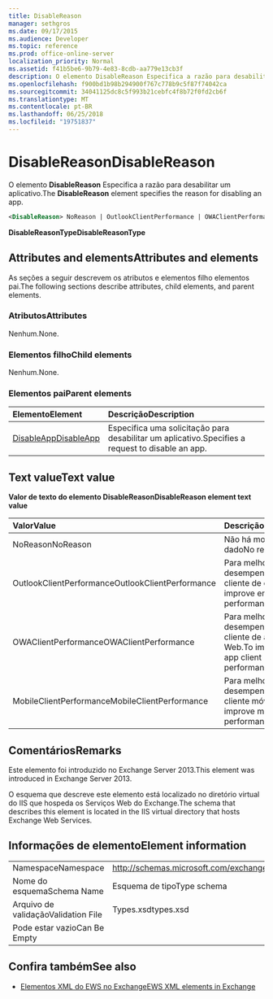 ```yaml
---
title: DisableReason
manager: sethgros
ms.date: 09/17/2015
ms.audience: Developer
ms.topic: reference
ms.prod: office-online-server
localization_priority: Normal
ms.assetid: f41b5be6-9b79-4e83-8cdb-aa779e13cb3f
description: O elemento DisableReason Especifica a razão para desabilitar um aplicativo.
ms.openlocfilehash: f900bd1b98b294900f767c778b9c5f87f74042ca
ms.sourcegitcommit: 34041125dc8c5f993b21cebfc4f8b72f0fd2cb6f
ms.translationtype: MT
ms.contentlocale: pt-BR
ms.lasthandoff: 06/25/2018
ms.locfileid: "19751837"
---
```

# <a name="disablereason"></a><span data-ttu-id="e4819-103">DisableReason</span><span class="sxs-lookup"><span data-stu-id="e4819-103">DisableReason</span></span>

<span data-ttu-id="e4819-104">O elemento **DisableReason** Especifica a razão para desabilitar um aplicativo.</span><span class="sxs-lookup"><span data-stu-id="e4819-104">The **DisableReason** element specifies the reason for disabling an app.</span></span> 
  
```XML
<DisableReason> NoReason | OutlookClientPerformance | OWAClientPerformance | MobileClientPerformance </DisableReason>
```

 <span data-ttu-id="e4819-105">**DisableReasonType**</span><span class="sxs-lookup"><span data-stu-id="e4819-105">**DisableReasonType**</span></span>
## <a name="attributes-and-elements"></a><span data-ttu-id="e4819-106">Attributes and elements</span><span class="sxs-lookup"><span data-stu-id="e4819-106">Attributes and elements</span></span>

<span data-ttu-id="e4819-107">As seções a seguir descrevem os atributos e elementos filho elementos pai.</span><span class="sxs-lookup"><span data-stu-id="e4819-107">The following sections describe attributes, child elements, and parent elements.</span></span>
  
### <a name="attributes"></a><span data-ttu-id="e4819-108">Atributos</span><span class="sxs-lookup"><span data-stu-id="e4819-108">Attributes</span></span>

<span data-ttu-id="e4819-109">Nenhum.</span><span class="sxs-lookup"><span data-stu-id="e4819-109">None.</span></span>
  
### <a name="child-elements"></a><span data-ttu-id="e4819-110">Elementos filho</span><span class="sxs-lookup"><span data-stu-id="e4819-110">Child elements</span></span>

<span data-ttu-id="e4819-111">Nenhum.</span><span class="sxs-lookup"><span data-stu-id="e4819-111">None.</span></span>
  
### <a name="parent-elements"></a><span data-ttu-id="e4819-112">Elementos pai</span><span class="sxs-lookup"><span data-stu-id="e4819-112">Parent elements</span></span>

|<span data-ttu-id="e4819-113">**Elemento**</span><span class="sxs-lookup"><span data-stu-id="e4819-113">**Element**</span></span>|<span data-ttu-id="e4819-114">**Descrição**</span><span class="sxs-lookup"><span data-stu-id="e4819-114">**Description**</span></span>|
|:-----|:-----|
|[<span data-ttu-id="e4819-115">DisableApp</span><span class="sxs-lookup"><span data-stu-id="e4819-115">DisableApp</span></span>](disableapp.md) <br/> |<span data-ttu-id="e4819-116">Especifica uma solicitação para desabilitar um aplicativo.</span><span class="sxs-lookup"><span data-stu-id="e4819-116">Specifies a request to disable an app.</span></span>  <br/> |
   
## <a name="text-value"></a><span data-ttu-id="e4819-117">Text value</span><span class="sxs-lookup"><span data-stu-id="e4819-117">Text value</span></span>

<span data-ttu-id="e4819-118">**Valor de texto do elemento DisableReason**</span><span class="sxs-lookup"><span data-stu-id="e4819-118">**DisableReason element text value**</span></span>

|<span data-ttu-id="e4819-119">**Valor**</span><span class="sxs-lookup"><span data-stu-id="e4819-119">**Value**</span></span>|<span data-ttu-id="e4819-120">**Descrição**</span><span class="sxs-lookup"><span data-stu-id="e4819-120">**Description**</span></span>|
|:-----|:-----|
|<span data-ttu-id="e4819-121">NoReason</span><span class="sxs-lookup"><span data-stu-id="e4819-121">NoReason</span></span>  <br/> |<span data-ttu-id="e4819-122">Não há motivo dado</span><span class="sxs-lookup"><span data-stu-id="e4819-122">No reason given</span></span>  <br/> |
|<span data-ttu-id="e4819-123">OutlookClientPerformance</span><span class="sxs-lookup"><span data-stu-id="e4819-123">OutlookClientPerformance</span></span>  <br/> |<span data-ttu-id="e4819-124">Para melhorar o desempenho do cliente de email.</span><span class="sxs-lookup"><span data-stu-id="e4819-124">To improve email client performance.</span></span>  <br/> |
|<span data-ttu-id="e4819-125">OWAClientPerformance</span><span class="sxs-lookup"><span data-stu-id="e4819-125">OWAClientPerformance</span></span>  <br/> |<span data-ttu-id="e4819-126">Para melhorar o desempenho de cliente de aplicativo Web.</span><span class="sxs-lookup"><span data-stu-id="e4819-126">To improve Web app client performance.</span></span>  <br/> |
|<span data-ttu-id="e4819-127">MobileClientPerformance</span><span class="sxs-lookup"><span data-stu-id="e4819-127">MobileClientPerformance</span></span>  <br/> |<span data-ttu-id="e4819-128">Para melhorar o desempenho do cliente móvel.</span><span class="sxs-lookup"><span data-stu-id="e4819-128">To improve mobile client performance.</span></span>  <br/> |
   
## <a name="remarks"></a><span data-ttu-id="e4819-129">Comentários</span><span class="sxs-lookup"><span data-stu-id="e4819-129">Remarks</span></span>

<span data-ttu-id="e4819-130">Este elemento foi introduzido no Exchange Server 2013.</span><span class="sxs-lookup"><span data-stu-id="e4819-130">This element was introduced in Exchange Server 2013.</span></span>
  
<span data-ttu-id="e4819-131">O esquema que descreve este elemento está localizado no diretório virtual do IIS que hospeda os Serviços Web do Exchange.</span><span class="sxs-lookup"><span data-stu-id="e4819-131">The schema that describes this element is located in the IIS virtual directory that hosts Exchange Web Services.</span></span>
  
## <a name="element-information"></a><span data-ttu-id="e4819-132">Informações de elemento</span><span class="sxs-lookup"><span data-stu-id="e4819-132">Element information</span></span>

|||
|:-----|:-----|
|<span data-ttu-id="e4819-133">Namespace</span><span class="sxs-lookup"><span data-stu-id="e4819-133">Namespace</span></span>  <br/> |http://schemas.microsoft.com/exchange/services/2006/types  <br/> |
|<span data-ttu-id="e4819-134">Nome do esquema</span><span class="sxs-lookup"><span data-stu-id="e4819-134">Schema Name</span></span>  <br/> |<span data-ttu-id="e4819-135">Esquema de tipo</span><span class="sxs-lookup"><span data-stu-id="e4819-135">Type schema</span></span>  <br/> |
|<span data-ttu-id="e4819-136">Arquivo de validação</span><span class="sxs-lookup"><span data-stu-id="e4819-136">Validation File</span></span>  <br/> |<span data-ttu-id="e4819-137">Types.xsd</span><span class="sxs-lookup"><span data-stu-id="e4819-137">types.xsd</span></span>  <br/> |
|<span data-ttu-id="e4819-138">Pode estar vazio</span><span class="sxs-lookup"><span data-stu-id="e4819-138">Can Be Empty</span></span>  <br/> ||
   
## <a name="see-also"></a><span data-ttu-id="e4819-139">Confira também</span><span class="sxs-lookup"><span data-stu-id="e4819-139">See also</span></span>

- [<span data-ttu-id="e4819-140">Elementos XML do EWS no Exchange</span><span class="sxs-lookup"><span data-stu-id="e4819-140">EWS XML elements in Exchange</span></span>](ews-xml-elements-in-exchange.md)

